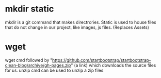 # mkdir static
mkdir is a git command that makes directrories. Static is used to house files that do not change in our project, like images, js files. (Replaces Assets)

# wget
wget cmd followed by "https://github.com/startbootstrap/startbootstrap-clean-blog/archive/gh-pages.zip" (a link) which downloads the source files for us. unzip cmd can be used to unzip a zip files

